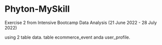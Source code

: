# Phyton-MySkill
Exercise 2 from Intensive Bootcamp Data Analysis (21 June 2022 - 28 July 2022)

using 2 table data. table ecommerce_event anda user_profile.
